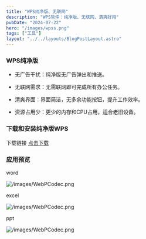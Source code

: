 ```yaml
---
title: "WPS纯净版、无联网"
description: "WPS软件：纯净版、无联网、清爽好用"
pubDate: "2024-07-22"
hero: "/images/wpss.png"
tags: ["工具"]
layout: "../../layouts/BlogPostLayout.astro"
---
```


### WPS纯净版

- 无广告干扰：纯净版无广告弹出和推送。

- 无联网需求：无需联网即可完成所有办公任务。

- 清爽界面：界面简洁，无多余功能按钮，提升工作效率。

- 资源占用少：更少的内存和CPU占用，适合老旧设备。

### 下载和安装纯净版WPS

下载链接
[点击下载](https://file.xiaobaoku.cc/WPS%20Office%20%E7%BA%AF%E5%87%80%E7%89%88(%E6%97%A0%E8%81%94%E7%BD%91).exe)

### 应用预览

word

![/images/WebPCodec.png](/images/wps1.jpg)

excel

![/images/WebPCodec.png](/images/excel.jpg)

ppt

![/images/WebPCodec.png](/images/ppt.jpg)


 
 





